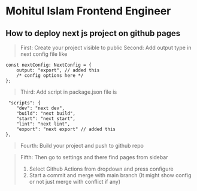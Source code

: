 # Mohitul Islam Frontend Engineer

## How to deploy next js project on github pages

> First: Create your project visible to public
> Second: Add output type in next config file like

    const nextConfig: NextConfig = {
        output: "export", // added this
        /* config options here */
    };

> Third: Add script in package.json file is

     "scripts": {
        "dev": "next dev",
        "build": "next build",
        "start": "next start",
        "lint": "next lint",
        "export": "next export" // added this
    },

> Fourth: Build your project and push to github repo

> Fifth: Then go to settings and there find pages from sidebar
>
> 1. Select Github Actions from dropdown and press configure
> 2. Start a commit and merge with main branch (It might show config or not just merge with conflict if any)
